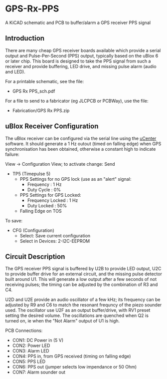 # GPS-Rx-PPS
A KiCAD schematic and PCB to buffer/alarm a GPS receiver PPS signal

## Introduction

There are many cheap GPS receiver boards available which provide a serial output and Pulse-Per-Second (PPS) output, typically based on the uBlox 6 or later chip. This board is designed to take the PPS signal from such a receiver and provide buffering, LED drive, and missing pulse alarm (audio and LED).

For a printable schematic, see the file:
- GPS Rx PPS_sch.pdf

For a file to send to a fabricator (eg JLCPCB or PCBWay), use the file:
- Fabrication/GPS Rx PPS.zip

## uBlox Receiver Configuration

The uBlox receiver can be configured via the serial line using the [uCenter](https://www.u-blox.com/en/product/u-center) software. It should generate a 1 Hz outout (timed on falling edge) when GPS synchronisation has been obtained, otherwise a constant high to indicate failure:

View -> Configuration View; to activate change: Send

- TP5 (Timepulse 5)
    - PPS Settings for no GPS lock (use as an "alert" signal:
        - Frequency : 1 Hz
        - Duty Cycle : 0%
    - PPS Settings for GPS Locked:
        - Frequency Locked : 1 Hz
        - Duty Locked : 50%
    - Falling Edge on TOS

To save:
- CFG (Configuration)
    - Select: Save current configuration
    - Select in Devices: 2-I2C-EEPROM

## Circuit Description

The GPS receiver PPS signal is buffered by U2B to provide LED output, U2C to provide buffer drive for an external circuit, and the missing pulse detector built around U1. This will generate a low output after a few seconds of not receiving pulses; the timing can be adjusted by the combination of R3 and C4.

U2D and U2E provide an audio oscillator of a few kHz; its frequency can be adjusted by R9 and C6 to match the resonant frequncy of the piezo sounder used. The oscillator use U2F as an output buffer/drive, with RV1 preset setting the desired volume.
The oscillations are quenched when Q2 is turned on, ie when the "Not Alarm" output of U1 is high.

PCB Connections:
- CON1: DC Power in (5 V)
- CON2: Power LED
- CON3: Alarm LED
- CON4: PPS in, from GPS received (timing on falling edge)
- CON5: PPS LED
- CON6: PPS out (jumper selects low impendance or 50 Ohm)
- CON7: Alarm sounder out

